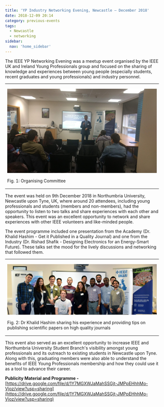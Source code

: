 ```yaml
---
title: 'YP Industry Networking Evening, Newcastle – December 2018'
date: 2018-12-09 20:14
category: previous-events
tags:
  - Newcastle
  - networking
sidebar:
  nav: 'home_sidebar'
---
```


The IEEE YP Networking Evening was a meetup event organised by the IEEE
UK and Ireland Young Professionals group and focused on the sharing of
knowledge and experiences between young people (especially students,
recent graduates and young professionals) and industry personnel.

<table>
<tbody>
<tr class="odd">
<td><p><img src="\assets\images\2018_YP_industry\image1.jpg"/></p>
<p>Fig. 1: Organising Committee</p></td>
</tr>
</tbody>
</table>

The event was held on 9th December 2018 in Northumbria University,
Newcastle upon Tyne, UK, where around 20 attendees, including young
professionals and students (members and non-members), had the
opportunity to listen to two talks and share experiences with each other
and speakers. This event was an excellent opportunity to network and
share experiences with other IEEE volunteers and like-minded people.

The event programme included one presentation from the Academy (Dr.
Khalid Hashim - Get it Published in a Quality Journal) and one from the
Industry (Dr. Rishad Shafik - Designing Electronics for an Energy-Smart
Future). These talks set the mood for the lively discussions and
networking that followed them.

<table>
<tbody>
<tr class="odd">
<td><p><img src="\assets\images\2018_YP_industry\image2.jpg"/></p>
<p>Fig. 2: Dr Khalid Hashim sharing his experience and providing tips on publishing scientific papers on high quality journals
</p></td>
</tr>
</tbody>
</table>

This event also served as an excellent opportunity to increase IEEE and Northumbria University Student Branch's visibility amongst young professionals and its outreach to existing students in Newcastle upon Tyne. Along with this, graduating members were also able to understand the benefits of IEEE Young Professionals membership and how they could use it as a tool to advance their career.

**Publicity Material and Programme -**
[https://drive.google.com/file/d/1Y7MGXWJaMahSSGjt-JMPpEHhhMo-Vjoz/view?usp=sharing](https://drive.google.com/file/d/1Y7MGXWJaMahSSGjt-JMPpEHhhMo-Vjoz/view?usp=sharing)
